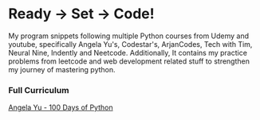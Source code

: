 # Ready -> Set -> Code!
<p>My program snippets following multiple Python courses from Udemy and youtube, specifically Angela Yu's, Codestar's, ArjanCodes, Tech with Tim, Neural Nine, Indently and Neetcode. Additionally, It contains my practice problems from leetcode and web development related stuff to strengthen my journey of mastering python.</p>

### Full Curriculum

[Angela Yu - 100 Days of Python](01_angela_yu)<br>
